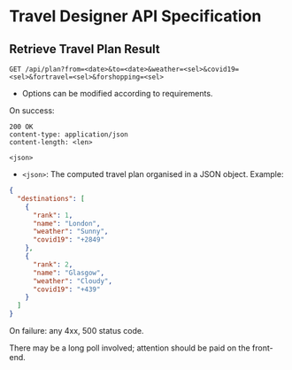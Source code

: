 # Travel Designer API Specification

## Retrieve Travel Plan Result

```
GET /api/plan?from=<date>&to=<date>&weather=<sel>&covid19=<sel>&fortravel=<sel>&forshopping=<sel>
```

- Options can be modified according to requirements.

On success:

```
200 OK
content-type: application/json
content-length: <len>

<json>
```

- `<json>`: The computed travel plan organised in a JSON object. Example:

```json
{
  "destinations": [
    {
      "rank": 1,
      "name": "London",
      "weather": "Sunny",
      "covid19": "+2849"
    },
    {
      "rank": 2,
      "name": "Glasgow",
      "weather": "Cloudy",
      "covid19": "+439"
    }
  ]
}
```

On failure: any 4xx, 500 status code.

There may be a long poll involved; attention should be paid on the front-end.
